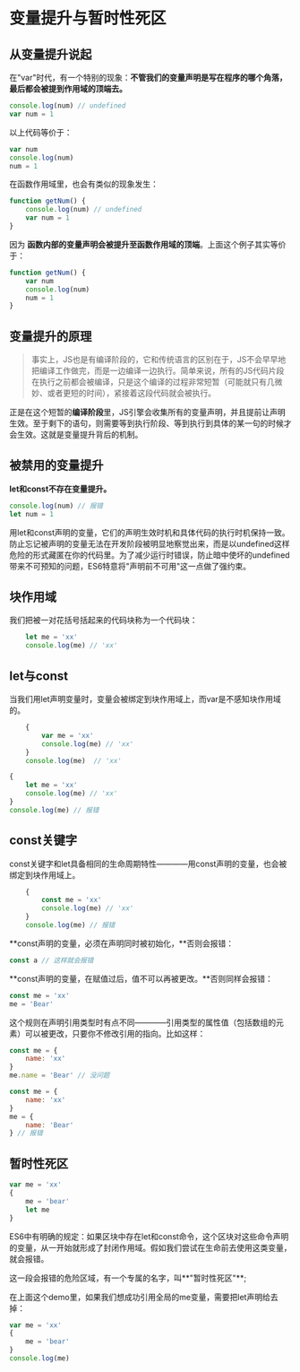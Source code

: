 # 变量提升与暂时性死区
## 从变量提升说起
在"var"时代，有一个特别的现象：**不管我们的变量声明是写在程序的哪个角落，最后都会被提到作用域的顶端去。**
```js
console.log(num) // undefined
var num = 1
```
以上代码等价于：
```js
var num 
console.log(num)
num = 1
```
在函数作用域里，也会有类似的现象发生：
```js
function getNum() {
    console.log(num) // undefined
    var num = 1
}
```
因为 **函数内部的变量声明会被提升至函数作用域的顶端**。上面这个例子其实等价于：
```js
function getNum() {
    var num
    console.log(num)
    num = 1
}
```    

## 变量提升的原理    

> 事实上，JS也是有编译阶段的，它和传统语言的区别在于，JS不会早早地把编译工作做完，而是一边编译一边执行。简单来说，所有的JS代码片段在执行之前都会被编译，只是这个编译的过程非常短暂（可能就只有几微妙、或者更短的时间），紧接着这段代码就会被执行。    

正是在这个短暂的**编译阶段**里，JS引擎会收集所有的变量声明，并且提前让声明生效。至于剩下的语句，则需要等到执行阶段、等到执行到具体的某一句的时候才会生效。这就是变量提升背后的机制。    

## 被禁用的变量提升

**let和const不存在变量提升。**
```js
console.log(num) // 报错
let num = 1
```
用let和const声明的变量，它们的声明生效时机和具体代码的执行时机保持一致。防止忘记被声明的变量无法在开发阶段被明显地察觉出来，而是以undefined这样危险的形式藏匿在你的代码里。为了减少运行时错误，防止暗中使坏的undefined带来不可预知的问题，ES6特意将"声明前不可用"这一点做了强约束。    

## 块作用域

我们把被一对花括号括起来的代码块称为一个代码块：
```js
    let me = 'xx'
    console.log(me) // 'xx'
```    

## let与const    
当我们用let声明变量时，变量会被绑定到块作用域上，而var是不感知块作用域的。    
```js
    {
        var me = 'xx'
        console.log(me) // 'xx'
    }
    console.log(me)  // 'xx'
```    

```js
{
    let me = 'xx'
    console.log(me) // 'xx'
}
console.log(me) // 报错
```    
## const关键字

const关键字和let具备相同的生命周期特性————用const声明的变量，也会被绑定到块作用域上。

```js
    {
        const me = 'xx'
        console.log(me) // 'xx'
    }
    console.log(me) // 报错
```    

**const声明的变量，必须在声明同时被初始化，**否则会报错：
```js
const a // 这样就会报错
```

**const声明的变量，在赋值过后，值不可以再被更改。**否则同样会报错：
```js
const me = 'xx'
me = 'Bear'
```

这个规则在声明引用类型时有点不同————引用类型的属性值（包括数组的元素）可以被更改，只要你不修改引用的指向。比如这样：
```js
const me = {
    name: 'xx'
}
me.name = 'Bear' // 没问题
```    

```js
const me = {
    name: 'xx'
}
me = {
    name: 'Bear'
} // 报错
```    

## 暂时性死区

```js
var me = 'xx'
{
    me = 'bear'
    let me 
}
```    
ES6中有明确的规定：如果区块中存在let和const命令，这个区块对这些命令声明的变量，从一开始就形成了封闭作用域。假如我们尝试在生命前去使用这类变量，就会报错。    

这一段会报错的危险区域，有一个专属的名字，叫**"暂时性死区"**;

在上面这个demo里，如果我们想成功引用全局的me变量，需要把let声明给去掉：
```js
var me = 'xx'
{
    me = 'bear'
}
console.log(me)
```    

